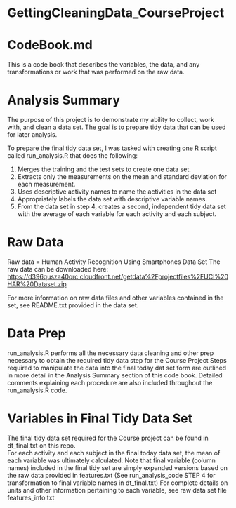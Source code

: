 # GettingCleaningData_CourseProject
# CodeBook.md

This is a code book that describes the variables, the data, and any transformations or work that was performed on the raw data.


# Analysis Summary

The purpose of this project is to demonstrate my ability to collect, work with, and clean a data set. The goal is to prepare tidy data that can be used for later analysis.

To prepare the final tidy data set, I was tasked with creating one R script called run_analysis.R that does the following:
1. Merges the training and the test sets to create one data set.
2. Extracts only the measurements on the mean and standard deviation for each measurement. 
3. Uses descriptive activity names to name the activities in the data set
4. Appropriately labels the data set with descriptive variable names. 
5. From the data set in step 4, creates a second, independent tidy data set with the average of each variable for each 			           activity and each subject.

# Raw Data

Raw data = Human Activity Recognition Using Smartphones Data Set
The raw data can be downloaded here:
https://d396qusza40orc.cloudfront.net/getdata%2Fprojectfiles%2FUCI%20HAR%20Dataset.zip 

For more information on raw data files and other variables contained in the set, see README.txt provided in the data set.

# Data Prep

run_analysis.R performs all the necessary data cleaning and other prep necessary to obtain the required tidy data step for the Course Project
Steps required to manipulate the data into the final today dat set form are outlined in more detail in the Analysis Summary section of this code book.  Detailed comments explaining each procedure are also included throughout the run_analysis.R code.

# Variables in Final Tidy Data Set 

The final tidy data set required for the Course project can be found in dt_final.txt on this repo.  
For each activity and each subject in the final today data set, the mean of each variable was ultimately calculated. 
Note that final variable (column names) included in the final tidy set are simply expanded versions based on the raw data provided in features.txt
(See run_analysis_code STEP 4 for transformation to final variable names in dt_final.txt)
For complete details on units and other information pertaining to each variable, see raw data set file features_info.txt
